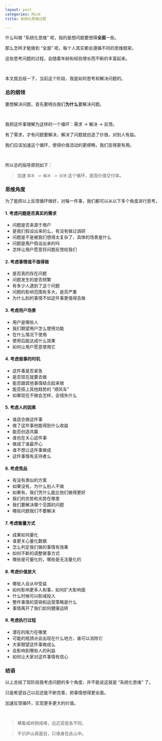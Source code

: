 ```yaml
---
layout: post
categories: Mind
title: 系统化思维过程

---
```


什么叫做 “系统化思维” 呢，指的是想问题要想得**全面**一些。

那么怎样才能做到 “全面” 呢，每个人其实都会遵循不同的思维框架。

这些思考问题的过程，会随着年龄和经验增长而不断的丰富起来。

<br/>

本文就总结一下，当前这个阶段，我是如何思考和解决问题的。

### 总的纲领

要想解决问题，首先要明白我们**为什么**要解决问题。

<br/>

我把这件事理解为这样的一个循环：需求 -> 解决 -> 反馈。

有了需求，才有问题要解决，解决了问题就创造了价值，对别人有益。

我们应该加速这个循环，使得价值流动的更顺畅，我们变得更有用。

<br/>

所以总的指导原则如下：

> 加速 `需求 -> 解决 -> 反馈` 这个循环，提高价值交付率。

### 思维角度

为了能把以上反馈循环做好，对每一件事，我们都可以从以下多个角度进行思考。

#### 1. 考虑问题是否真实的需求

- 问题是否来源于用户
- 是我们假设出来的么，有没有做过调研
- 问题是不是被我们想得太复杂了，具体的场景是什么
- 问题是用户假设出来的吗
- 怎样让用户愿意将问题反馈给我们

#### 2. 考虑事情值不值得做

- 是否真的存在问题
- 问题发生的是否频繁
- 有多少人遇到了这个问题
- 问题的影响范围有多大，是否严重
- 为什么别的事情不如这件事更值得去做

#### 3. 考虑用户场景

- 用户是哪些人
- 我们期望用户怎么使用功能
- 在什么情况下使用
- 使用后能达成什么效果
- 如何让用户愿意使用它

#### 4. 考虑做事的时机

- 这件事是否紧急
- 是否现在就要去做
- 能否跟其他事情结合起来做
- 能否搭上其他趋势的 “顺风车”
- 如果现在不做会怎样，会错失什么

#### 5. 考虑人的因素

- 谁适合做这件事
- 做了这件事他能得到什么收益
- 能否创造共赢
- 谁也在关心这件事
- 做成了谁最开心
- 谁不想让这件事做成
- 这件事情有支持者么

#### 6. 考虑竞品

- 有没有类似的方案
- 如果没有，为什么别人不做
- 如果有，我们凭什么能比他们做得更好
- 我们的优势和劣势在哪里
- 我们要解决哪个范围的问题
- 哪些问题我们不要解决

#### 7. 考虑衡量方式

- 成果如何量化
- 谁更关心量化数据
- 怎么判定我们做的事情有效果
- 如何不断的调整做事方式
- 哪些是可量化的，哪些是无法量化的

#### 8. 考虑价值放大

- 哪些人会从中受益
- 如何影响更多人和事，如何扩大影响面
- 什么时候可以削减投入
- 整件事情的营销和运营策略是什么
- 事情离开了我们如何健康运转

#### 9. 考虑执行过程

- 潜在的阻力在哪里
- 可能的瓶颈点会出现在什么地方，谁可以消除它
- 大家期望这件事做成么
- 会影响到哪些人的利益
- 如何让大家对这件事情有信心

### 结语

以上总结了现阶段我考虑问题的多个角度，并不能说这就是 “系统化思维” 了。

只是希望自己以后还能不断完善，把事情想得更全面。

加速反馈循环，实现更多更大的价值。

<br/>

> 横看成岭侧成峰，远近高低各不同。

> 不识庐山真面目，只缘身在此山中。